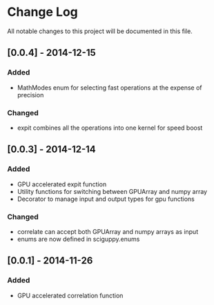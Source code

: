 # Change Log
All notable changes to this project will be documented in this file.

## [0.0.4] - 2014-12-15
### Added
- MathModes enum for selecting fast operations at the expense of precision

### Changed
- expit combines all the operations into one kernel for speed boost

## [0.0.3] - 2014-12-14
### Added
- GPU accelerated expit function
- Utility functions for switching between GPUArray and numpy array
- Decorator to manage input and output types for gpu functions

### Changed
- correlate can accept both GPUArray and numpy arrays as input
- enums are now defined in sciguppy.enums

## [0.0.1] - 2014-11-26
### Added
- GPU accelerated correlation function
